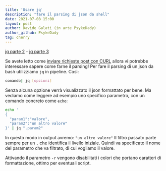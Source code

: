 ```yaml
---
title: 'Usare jq'
description: "fare il parsing di json da shell"
date: 2021-07-08 15:00
layout: post
author: Davide Galati (in arte PsykeDady)
author_github: PsykeDady
tag: cherry
---
```


[jq parte 2](https://feed.linuxpeople.org/posts/usare-jq-json-2/) - [jq parte 3](https://feed.linuxpeople.org/posts/usare-jq-json-3/)

Se avete letto come [inviare richieste post con CURL](https://feed.linuxpeople.org/posts/inviare-richieste-post) allora vi potrebbe interessare sapere come farne il parsing!
Per fare il parsing di un json da bash utilizziamo `jq` in pipeline. Così: 
```bash
comando| jq [opzioni]
```

Senza alcuna opzione verrà visualizzato il json formattato per bene. Ma vediamo come leggere ad esempio uno specifico parametro, con un comando concreto come `echo`: 

```bash
echo '
{
  "param1":"valore",
  "param2":"un altro valore"
}' | jq ".param2"
```

In questo modo in output avremo: `"un altro valore"`
Il filtro passato parte sempre per un `.` che identifica il livello iniziale. Quindi va specificato il nome del parametro che va filtrato, di cui vogliamo il valore. 

Attivando il parametro `-r` vengono disabilitati i colori che portano caratteri di formattazione, ottimo per eventuali script.
